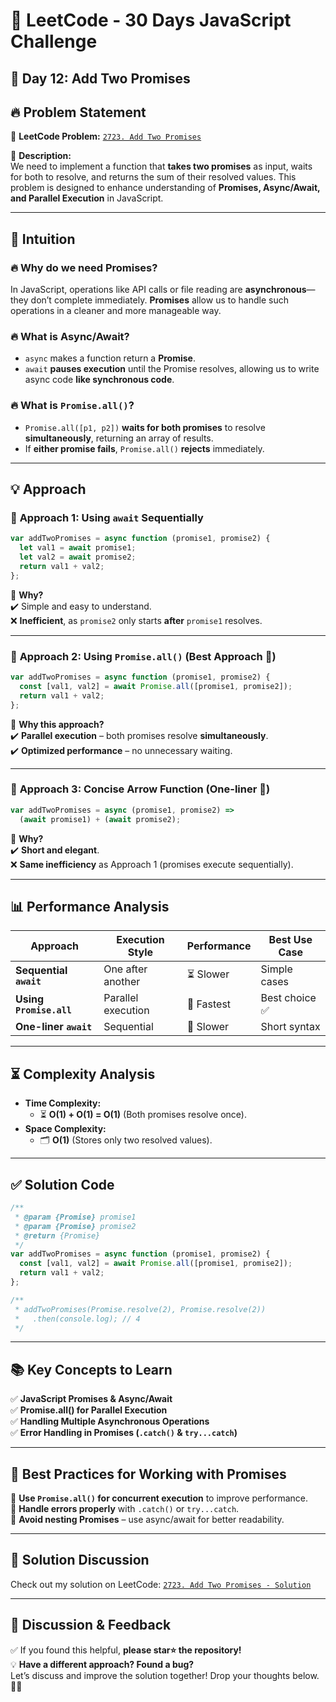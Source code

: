 # 🚀 **LeetCode - 30 Days JavaScript Challenge**

## 📅 **Day 12: Add Two Promises**

## 🔥 **Problem Statement**

🔗 **LeetCode Problem:** [`2723. Add Two Promises`](https://leetcode.com/problems/add-two-promises/)

📌 **Description:**  
We need to implement a function that **takes two promises** as input, waits for both to resolve, and returns the sum of their resolved values. This problem is designed to enhance understanding of **Promises, Async/Await, and Parallel Execution** in JavaScript.

---

## 🧠 **Intuition**

### 🔥 **Why do we need Promises?**

In JavaScript, operations like API calls or file reading are **asynchronous**—they don’t complete immediately. **Promises** allow us to handle such operations in a cleaner and more manageable way.

### 🔥 **What is Async/Await?**

- `async` makes a function return a **Promise**.
- `await` **pauses execution** until the Promise resolves, allowing us to write async code **like synchronous code**.

### 🔥 **What is `Promise.all()`?**

- `Promise.all([p1, p2])` **waits for both promises** to resolve **simultaneously**, returning an array of results.
- If **either promise fails**, `Promise.all()` **rejects** immediately.

---

## 💡 **Approach**

### 🔹 **Approach 1: Using `await` Sequentially**

```javascript
var addTwoPromises = async function (promise1, promise2) {
  let val1 = await promise1;
  let val2 = await promise2;
  return val1 + val2;
};
```

📌 **Why?**  
✔️ Simple and easy to understand.  
❌ **Inefficient**, as `promise2` only starts **after** `promise1` resolves.

---

### 🔹 **Approach 2: Using `Promise.all()` (Best Approach 🚀)**

```javascript
var addTwoPromises = async function (promise1, promise2) {
  const [val1, val2] = await Promise.all([promise1, promise2]);
  return val1 + val2;
};
```

📌 **Why this approach?**  
✔️ **Parallel execution** – both promises resolve **simultaneously**.  
✔️ **Optimized performance** – no unnecessary waiting.

---

### 🔹 **Approach 3: Concise Arrow Function (One-liner 🤩)**

```javascript
var addTwoPromises = async (promise1, promise2) =>
  (await promise1) + (await promise2);
```

📌 **Why?**  
✔️ **Short and elegant**.  
❌ **Same inefficiency** as Approach 1 (promises execute sequentially).

---

## 📊 **Performance Analysis**

| Approach                | Execution Style    | Performance | Best Use Case  |
| ----------------------- | ------------------ | ----------- | -------------- |
| **Sequential `await`**  | One after another  | ⏳ Slower   | Simple cases   |
| **Using `Promise.all`** | Parallel execution | 🚀 Fastest  | Best choice ✅ |
| **One-liner `await`**   | Sequential         | 🔻 Slower   | Short syntax   |

---

## ⏳ **Complexity Analysis**

- **Time Complexity:**
  - ⏳ **O(1) + O(1) = O(1)** (Both promises resolve once).
- **Space Complexity:**
  - 🗂️ **O(1)** (Stores only two resolved values).

---

## ✅ **Solution Code**

```javascript
/**
 * @param {Promise} promise1
 * @param {Promise} promise2
 * @return {Promise}
 */
var addTwoPromises = async function (promise1, promise2) {
  const [val1, val2] = await Promise.all([promise1, promise2]);
  return val1 + val2;
};

/**
 * addTwoPromises(Promise.resolve(2), Promise.resolve(2))
 *   .then(console.log); // 4
 */
```

---

## 📚 **Key Concepts to Learn**

✅ **JavaScript Promises & Async/Await**  
✅ **Promise.all() for Parallel Execution**  
✅ **Handling Multiple Asynchronous Operations**  
✅ **Error Handling in Promises (`.catch()` & `try...catch`)**

---

## 🚀 **Best Practices for Working with Promises**

🔹 **Use `Promise.all()` for concurrent execution** to improve performance.  
🔹 **Handle errors properly** with `.catch()` or `try...catch`.  
🔹 **Avoid nesting Promises** – use async/await for better readability.

---

## 🔗 **Solution Discussion**

Check out my solution on LeetCode: [`2723. Add Two Promises - Solution`](https://leetcode.com/problems/add-two-promises/solutions/6581849/2723-leetcode-add-two-promises-solution-e86ar)

---

## 💬 **Discussion & Feedback**

✅ If you found this helpful, **please star⭐ the repository!**  
💡 **Have a different approach? Found a bug?**  
Let’s discuss and improve the solution together! Drop your thoughts below. 🚀🔥
